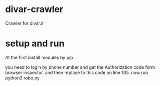 # divar-crawler
Crawler for divar.ir

# setup and run
At the first install modules by pip

you need to login by phone number and get the Authorization code form browser inspector.
and then replace to this code on line 105.
now run python3 robo.py

